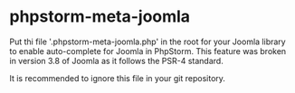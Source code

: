 # phpstorm-meta-joomla
Put thi file '.phpstorm-meta-joomla.php' in the root for your Joomla library to enable auto-complete for Joomla in PhpStorm. This feature was broken in version 3.8 of Joomla as it follows the PSR-4 standard.

It is recommended to ignore this file in your git repository.
